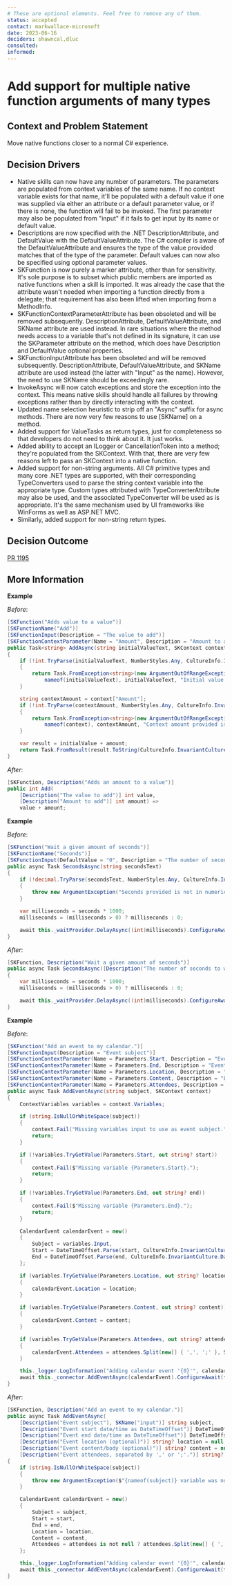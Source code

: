 ```yaml
---
# These are optional elements. Feel free to remove any of them.
status: accepted
contact: markwallace-microsoft
date: 2023-06-16
deciders: shawncal,dluc
consulted: 
informed: 
---
```

# Add support for multiple native function arguments of many types

## Context and Problem Statement

Move native functions closer to a normal C# experience.

## Decision Drivers

- Native skills can now have any number of parameters. The parameters are populated from context variables of the same name.  If no context variable exists for that name, it'll be populated with a default value if one was supplied via either an attribute or a default parameter value, or if there is none, the function will fail to be invoked. The first parameter may also be populated from "input" if it fails to get input by its name or default value.
- Descriptions are now specified with the .NET DescriptionAttribute, and DefaultValue with the DefaultValueAttribute.  The C# compiler is aware of the DefaultValueAttribute and ensures the type of the value provided matches that of the type of the parameter.  Default values can now also be specified using optional parameter values.
- SKFunction is now purely a marker attribute, other than for sensitivity. It's sole purpose is to subset which public members are imported as native functions when a skill is imported. It was already the case that the attribute wasn't needed when importing a function directly from a delegate; that requirement has also been lifted when importing from a MethodInfo.
- SKFunctionContextParameterAttribute has been obsoleted and will be removed subsequently.  DescriptionAttribute, DefaultValueAttribute, and SKName attribute are used instead.  In rare situations where the method needs access to a variable that's not defined in its signature, it can use the SKParameter attribute on the method, which does have Description and DefaultValue optional properties.
- SKFunctionInputAttribute has been obsoleted and will be removed subsequently.  DescriptionAttribute, DefaultValueAttribute, and SKName attribute are used instead (the latter with "Input" as the name). However, the need to use SKName should be exceedingly rare.
- InvokeAsync will now catch exceptions and store the exception into the context.  This means native skills should handle all failures by throwing exceptions rather than by directly interacting with the context.
- Updated name selection heuristic to strip off an "Async" suffix for async methods.  There are now very few reasons to use [SKName] on a method.
- Added support for ValueTasks as return types, just for completeness so that developers do not need to think about it. It just works.
- Added ability to accept an ILogger or CancellationToken into a method; they're populated from the SKContext.  With that, there are very few reasons left to pass an SKContext into a native function.
- Added support for non-string arguments. All C# primitive types and many core .NET types are supported, with their corresponding TypeConverters used to parse the string context variable into the appropriate type. Custom types attributed with TypeConverterAttribute may also be used, and the associated TypeConverter will be used as is appropriate.  It's the same mechanism used by UI frameworks like WinForms as well as ASP.NET MVC.
- Similarly, added support for non-string return types.

## Decision Outcome

[PR 1195](https://github.com/microsoft/semantic-kernel/pull/1195)

## More Information

**Example**

_Before_:

```C#
[SKFunction("Adds value to a value")]
[SKFunctionName("Add")]
[SKFunctionInput(Description = "The value to add")]
[SKFunctionContextParameter(Name = "Amount", Description = "Amount to add")]
public Task<string> AddAsync(string initialValueText, SKContext context)
{
    if (!int.TryParse(initialValueText, NumberStyles.Any, CultureInfo.InvariantCulture, out var initialValue))
    {
        return Task.FromException<string>(new ArgumentOutOfRangeException(
            nameof(initialValueText), initialValueText, "Initial value provided is not in numeric format"));
    }

    string contextAmount = context["Amount"];
    if (!int.TryParse(contextAmount, NumberStyles.Any, CultureInfo.InvariantCulture, out var amount))
    {
        return Task.FromException<string>(new ArgumentOutOfRangeException(
            nameof(context), contextAmount, "Context amount provided is not in numeric format"));
    }

    var result = initialValue + amount;
    return Task.FromResult(result.ToString(CultureInfo.InvariantCulture));
}
```

_After_:

```C#
[SKFunction, Description("Adds an amount to a value")]
public int Add(
    [Description("The value to add")] int value,
    [Description("Amount to add")] int amount) =>
    value + amount;
```

**Example**

_Before_:

```C#
[SKFunction("Wait a given amount of seconds")]
[SKFunctionName("Seconds")]
[SKFunctionInput(DefaultValue = "0", Description = "The number of seconds to wait")]
public async Task SecondsAsync(string secondsText)
{
    if (!decimal.TryParse(secondsText, NumberStyles.Any, CultureInfo.InvariantCulture, out var seconds))
    {
        throw new ArgumentException("Seconds provided is not in numeric format", nameof(secondsText));
    }

    var milliseconds = seconds * 1000;
    milliseconds = (milliseconds > 0) ? milliseconds : 0;

    await this._waitProvider.DelayAsync((int)milliseconds).ConfigureAwait(false);
}
```

_After_:

```C#
[SKFunction, Description("Wait a given amount of seconds")]
public async Task SecondsAsync([Description("The number of seconds to wait")] decimal seconds)
{
    var milliseconds = seconds * 1000;
    milliseconds = (milliseconds > 0) ? milliseconds : 0;

    await this._waitProvider.DelayAsync((int)milliseconds).ConfigureAwait(false);
}
```

**Example**

_Before_:

```C#
[SKFunction("Add an event to my calendar.")]
[SKFunctionInput(Description = "Event subject")]
[SKFunctionContextParameter(Name = Parameters.Start, Description = "Event start date/time as DateTimeOffset")]
[SKFunctionContextParameter(Name = Parameters.End, Description = "Event end date/time as DateTimeOffset")]
[SKFunctionContextParameter(Name = Parameters.Location, Description = "Event location (optional)")]
[SKFunctionContextParameter(Name = Parameters.Content, Description = "Event content/body (optional)")]
[SKFunctionContextParameter(Name = Parameters.Attendees, Description = "Event attendees, separated by ',' or ';'.")]
public async Task AddEventAsync(string subject, SKContext context)
{
    ContextVariables variables = context.Variables;

    if (string.IsNullOrWhiteSpace(subject))
    {
        context.Fail("Missing variables input to use as event subject.");
        return;
    }

    if (!variables.TryGetValue(Parameters.Start, out string? start))
    {
        context.Fail($"Missing variable {Parameters.Start}.");
        return;
    }

    if (!variables.TryGetValue(Parameters.End, out string? end))
    {
        context.Fail($"Missing variable {Parameters.End}.");
        return;
    }

    CalendarEvent calendarEvent = new()
    {
        Subject = variables.Input,
        Start = DateTimeOffset.Parse(start, CultureInfo.InvariantCulture.DateTimeFormat),
        End = DateTimeOffset.Parse(end, CultureInfo.InvariantCulture.DateTimeFormat)
    };

    if (variables.TryGetValue(Parameters.Location, out string? location))
    {
        calendarEvent.Location = location;
    }

    if (variables.TryGetValue(Parameters.Content, out string? content))
    {
        calendarEvent.Content = content;
    }

    if (variables.TryGetValue(Parameters.Attendees, out string? attendees))
    {
        calendarEvent.Attendees = attendees.Split(new[] { ',', ';' }, StringSplitOptions.RemoveEmptyEntries);
    }

    this._logger.LogInformation("Adding calendar event '{0}'", calendarEvent.Subject);
    await this._connector.AddEventAsync(calendarEvent).ConfigureAwait(false);
}
```

_After_:

```C#
[SKFunction, Description("Add an event to my calendar.")]
public async Task AddEventAsync(
    [Description("Event subject"), SKName("input")] string subject,
    [Description("Event start date/time as DateTimeOffset")] DateTimeOffset start,
    [Description("Event end date/time as DateTimeOffset")] DateTimeOffset end,
    [Description("Event location (optional)")] string? location = null,
    [Description("Event content/body (optional)")] string? content = null,
    [Description("Event attendees, separated by ',' or ';'.")] string? attendees = null)
{
    if (string.IsNullOrWhiteSpace(subject))
    {
        throw new ArgumentException($"{nameof(subject)} variable was null or whitespace", nameof(subject));
    }

    CalendarEvent calendarEvent = new()
    {
        Subject = subject,
        Start = start,
        End = end,
        Location = location,
        Content = content,
        Attendees = attendees is not null ? attendees.Split(new[] { ',', ';' }, StringSplitOptions.RemoveEmptyEntries) : Enumerable.Empty<string>(),
    };

    this._logger.LogInformation("Adding calendar event '{0}'", calendarEvent.Subject);
    await this._connector.AddEventAsync(calendarEvent).ConfigureAwait(false);
}
```
